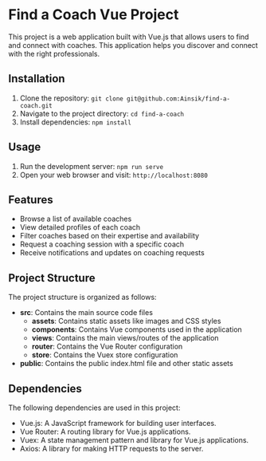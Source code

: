 # Find a Coach Vue Project

This project is a web application built with Vue.js that allows users to find and connect with coaches. This application helps you discover and connect with the right professionals.

## Installation

1. Clone the repository: `git clone git@github.com:Ainsik/find-a-coach.git`
2. Navigate to the project directory: `cd find-a-coach`
3. Install dependencies: `npm install`

## Usage

1. Run the development server: `npm run serve`
2. Open your web browser and visit: `http://localhost:8080`

## Features

- Browse a list of available coaches
- View detailed profiles of each coach
- Filter coaches based on their expertise and availability
- Request a coaching session with a specific coach
- Receive notifications and updates on coaching requests

## Project Structure

The project structure is organized as follows:

- **src**: Contains the main source code files
  - **assets**: Contains static assets like images and CSS styles
  - **components**: Contains Vue components used in the application
  - **views**: Contains the main views/routes of the application
  - **router**: Contains the Vue Router configuration
  - **store**: Contains the Vuex store configuration
- **public**: Contains the public index.html file and other static assets

## Dependencies

The following dependencies are used in this project:

- Vue.js: A JavaScript framework for building user interfaces.
- Vue Router: A routing library for Vue.js applications.
- Vuex: A state management pattern and library for Vue.js applications.
- Axios: A library for making HTTP requests to the server.
